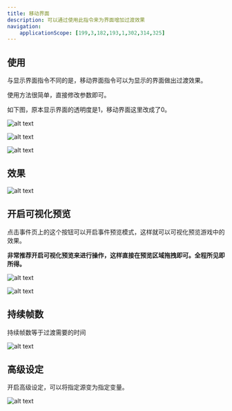 ```yaml
---
title: 移动界面
description: 可以通过使用此指令来为界面增加过渡效果
navigation:
    applicationScope: [199,3,182,193,1,302,314,325]
---
```


## 使用

与显示界面指令不同的是，移动界面指令可以为显示的界面做出过渡效果。

使用方法很简单，直接修改参数即可。

如下图，原本显示界面的透明度是1，移动界面这里改成了0。

![alt text](https://cdn.gcw.wiki.wiki/gcw/image/zh_hans/commands/interface/moveinterface/image.png)

![alt text](https://cdn.gcw.wiki.wiki/gcw/image/zh_hans/commands/interface/moveinterface/image-1.png)

![alt text](https://cdn.gcw.wiki.wiki/gcw/image/zh_hans/commands/interface/moveinterface/image-2.png)

## 效果

![alt text](https://cdn.gcw.wiki.wiki/gcw/image/zh_hans/commands/interface/moveinterface/1.gif)

## 开启可视化预览

点击事件页上的这个按钮可以开启事件预览模式，这样就可以可视化预览游戏中的效果。

**非常推荐开启可视化预览来进行操作，这样直接在预览区域拖拽即可。全程所见即所得。**

![alt text](https://cdn.gcw.wiki.wiki/gcw/image/zh_hans/commands/interface/moveinterface/image-3.png)

![alt text](https://cdn.gcw.wiki.wiki/gcw/image/zh_hans/commands/interface/moveinterface/image-4.png)

## 持续帧数

持续帧数等于过渡需要的时间

![alt text](https://cdn.gcw.wiki.wiki/gcw/image/zh_hans/commands/interface/moveinterface/image-5.png)

## 高级设定

开启高级设定，可以将指定源变为指定变量。

![alt text](https://cdn.gcw.wiki.wiki/gcw/image/zh_hans/commands/interface/moveinterface/image-6.png)

